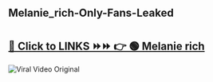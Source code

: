 
 ## Melanie_rich-Only-Fans-Leaked

# <h2><a href="https://clipsfans.com/Melanie_rich&ref=git">🔗 Click to LINKS ⏩⏩ 👉 🟢 Melanie rich </a></h2>

<a href="https://clipsfans.com/Melanie_rich&ref=git" rel="nofollow" data-target="animated-image.originalLink"><img src="https://i.ibb.co.com/xMMVF88/686577567.gif" alt="Viral Video Original" style="max-width: 100%; display: inline-block;" data-target="animated-image.originalImage"></a>

